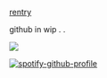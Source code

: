 [rentry](https://rentry.co/noizaoba)

github in wip . .

![](https://komarev.com/ghpvc/?username=kia-mei&color=d0b2db&style=plastic&label=⠀⠀⠀☆⠀⠀⠀)

[![spotify-github-profile](https://spotify-github-profile.kittinanx.com/api/view?uid=hyroggk8b9ttzxus2yv84u5kq&cover_image=true&theme=novatorem&show_offline=true&background_color=121212&interchange=true&bar_color_cover=true&bar_color=53b14f)](https://github.com/kittinan/spotify-github-profile)
